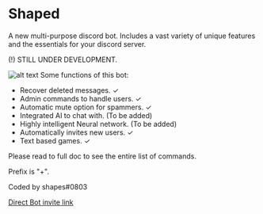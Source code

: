 # Shaped
A new multi-purpose discord bot. Includes a vast variety of unique features and the essentials for your discord server.

(!) STILL UNDER DEVELOPMENT.

![alt text](https://i.ibb.co/sqHhmCm/images-51.jpg)
Some functions of this bot:

- Recover deleted messages. ✓
- Admin commands to handle users. ✓
- Automatic mute option for spammers. ✓
- Integrated AI to chat with. (To be added)
- Highly intelligent Neural network. (To be added)
- Automatically invites new users. ✓
- Text based games. ✓

Please read to full doc to see the entire list of commands.

Prefix is "+".

Coded by shapes#0803

[Direct Bot invite link](https://discord.com/api/oauth2/authorize?client_id=1060665899557847082&permissions=8&scope=bot)
